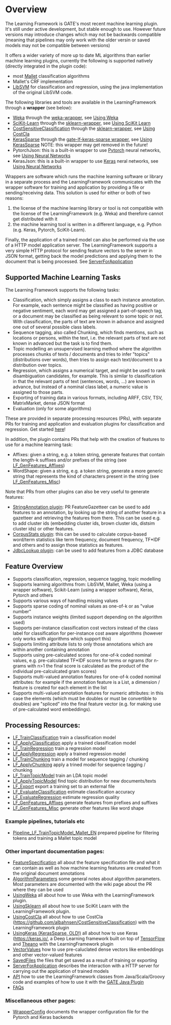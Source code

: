 # Overview

The Learning Framework is GATE's most recent machine learning plugin. It's still under active development, but stable enough to use. However future versions may introduce changes which may not be backwards compatible (meaning that pipelines may only work with the older versin or saved models may not be compatible between versions)

It offers a wider variety of more up to date ML algorithms than earlier machine learning plugins, currently the following is supported natively (directly integrated in the plugin code):
* most [Mallet]( http://mallet.cs.umass.edu/) classification algorithms
* Mallet's CRF implementation
* [LibSVM](https://www.csie.ntu.edu.tw/~cjlin/libsvm/) for classification and regression, using the java implementation of the original LibSVM code.

The following libraries and tools are available in the LearningFramework through a __wrapper__ (see below):
* [Weka](http://www.cs.waikato.ac.nz/ml/weka/) through the [weka-wrapper](https://github.com/GateNLP/weka-wrapper), see  [Using Weka](UsingWeka)
* [SciKit-Learn](http://scikit-learn.org/stable/) through the [sklearn-wrapper](https://github.com/GateNLP/sklearn-wrapper), see [Using SciKit Learn](UsingSklearn)
* [CostSensitiveClassification](http://albahnsen.com/CostSensitiveClassification/index.html) through the [sklearn-wrapper](https://github.com/GateNLP/sklearn-wrapper), see [Using CostCla](UsingCostCla)
* [KerasSparse](https://keras.io/) through the [gate-lf-keras-sparse wrapper](https://github.com/GateNLP/gate-lf-keras-sparse), see [Using KerasSparse](UsingKerasSparse)
NOTE: this wrapper may get removed in the future!
* PytorchJson: this is a built-in wrapper to use [Pytorch](https://pytorch.org/) neural networks, see [Using Neural Networks](UsingNeuralNetworks)
* KerasJson: this is a built-in wrapper to use [Keras](https://keras.io/) neral networks, see [Using Neural Networks](UsingNeuralNetworks)

Wrappers are software which runs the machine learning software or library in a separate process and the LearningFramework communicates with the wrapper software for training and application by providing a file or sending/receiving data. This solution is used for either or both of two reasons:
1. the license of the machine learning library or tool is not compatible with the license of the LearningFramework (e.g. Weka) and therefore cannot get distributed with it
2. the machine learning tool is written in a different language, e.g. Python (e.g. Keras, Pytorch, SciKit-Learn).

Finally, the application of a trained model can also be performed via the use of a HTTP model application server. The LearningFramework supports a very simple HTTP protocol for sending feature vectors to the server in JSON format, getting back the model predictions and applying them to the document that is being processed. See [ServerForApplication](ServerForApplication)

## Supported Machine Learning Tasks

The Learning Framework supports the following tasks:
* Classification, which simply assigns a class to each instance annotation. For example, each sentence might be classified as having positive or negative sentiment, each word may get assigned a part-of-speech tag, or a document may be classified as being relevant to some topic or not. With classification, the parts of text are known in advance and assigned one out of several possible class labels.
* Sequence tagging, also called Chunking, which finds mentions, such as locations or persons, within the text, i.e. the relevant parts of text are not known in advanced but the task is to find them.
* Topic modelling an unsupervised learning method where the algorithm processes chunks of texts / documents and tries to
infer "topics" (distributions over words), then tries to assign each text/document to a distribution over topics.
* Regression, which assigns a numerical target, and might be used to rank disambiguation candidates, for example. This is similar to classification in that the relevant parts of text (sentences, words, ...) are known in advance, but instead of a nominal class label, a numeric value is assigned to those parts.
* Exporting of training data in various formats, including ARFF, CSV, TSV, MatrixMarket, dense JSON format
* Evaluation (only for some algorithms)

These are provided in separate processing resources (PRs), with separate PRs for training and application and evaluation plugins for classification and regression.
Get started [here](GettingStarted)!

In addition, the plugin contains PRs that help with the creation of features to use for a machine learning task:
* Affixes: given a string, e.g. a token string, generate features that contain the length-k suffixes and/or prefixes
  of the string (see [LF_GenFeatures_Affixes](LF_GenFeatures_Affixes))
* WordShape: given a string, e.g. a token string, generate a more generic string that represents the kind of characters
  present in the string (see [LF_GenFeatures_Misc](LF_GenFeatures_Misc))

Note that PRs from other plugins can also be very useful to generate features:
* [StringAnnotation plugin](https://gatenlp.github.io/gateplugin-StringAnnotation/): PR FeatureGazetteer can be used to add features to an annotation, by looking up the string
  of another feature in a gazetteer and retrieving the features from there. This can be used e.g. to add cluster ids
  (embedding cluster ids, brown cluster ids, distsim cluster ids) or other features.
* [CorpusStats plugin](https://gatenlp.github.io/gateplugin-CorpusStats/): this can be used to calculate corpus-based
  word/term statistics like term frequency, document frequency, TF\*IDF and others and to assign those statistics
  as features.
* [JdbcLookup plugin](https://github.com/GateNLP/gateplugin-JdbcLookup): can be used to add features from a JDBC database

## Feature Overview

* Supports classification, regression, sequence tagging, topic modelling
* Supports learning algorithms from: LibSVM, Mallet, Weka (using a wrapper software), Scikit-Learn (using a wrapper software), Keras, Pytorch and others
* Supports various ways of handling missing values
* Supports sparse coding of nominal values as one-of-k or as "value number"
* Supports instance weights (limited support depending on the algorithm used)
* Supports per-instance classification cost vectors instead of the class label for classification for per-instance cost aware algorithms (however only works with algorithms which support this)
* Supports limiting attribute lists to only those annotations which are within another containing annotation
* Supports using pre-calculated scores for one-of-k coded nominal values, e.g. pre-calculated TF\*IDF scores for terms or ngrams (for n-grams with n>1 the final score is calculated as the product of the individual pre-calculcated gram scores)
* Supports multi-valued annotation features for one-of-k coded nominal attributes: for example if the annotation feature is a List<String>, a dimension / feature is created for each element in the list
* Supports multi-valued annotation features for numeric attributes: in this case the elements (which must be doubles or must be convertible to doubles) are "spliced" into the final feature vector (e.g. for making use of pre-calculated word embeddings).


## Processing Resources:

* [LF_TrainClassification](LF_TrainClassification) train a classification model
* [LF_ApplyClassification](LF_ApplyClassification) apply a trained classification model
* [LF_TrainRegression](LF_TrainRegression) train a regression model
* [LF_ApplyRegression](LF_ApplyRegression) apply a trained regression model
* [LF_TrainChunking](LF_TrainChunking) train a model for sequence tagging / chunking
* [LF_ApplyChunking](LF_ApplyChunking) apply a trined model for sequence tagging / chunking
* [LF_TrainTopicModel](LF_TrainTopicModel) train an LDA topic model
* [LF_ApplyTopicModel](LF_ApplyTopicModel) find topic distribution for new documents/texts
* [LF_Export](LF_Export) export a training set to an external file
* [LF_EvaluateClassification](LF_EvaluateClassification) estimate classification accuracy
* [LF_EvaluateRegression](LF_EvaluateRegression) estimate regression quality
* [LF_GenFeatures_Affixes](LF_GenFeatures_Affixes) generate features from prefixes and suffixes
* [LF_GenFeatures_Misc](LF_GenFeatures_Misc) generate other features like word shape

### Example pipelines, tutorials etc

* [Pipeline_LF_TrainTopicModel_Mallet_EN](Pipeline_LF_TrainTopicModel_Mallet_EN) prepared pipeline for filtering tokens and training a Mallet topic model

### Other important documentation pages:

* [FeatureSpecification](FeatureSpecification) all about the feature specification file and what it can contain as well as how machine learning features
  are created from the original document annotations
* [AlgorithmParameters](AlgorithmParameters) some general notes about algorithm parameters. Most parameters are documented with the wiki page about the PR where they can be used
* [UsingWeka](UsingWeka) all about how to use Weka with the LearningFramework plugin.
* [UsingSklearn](UsingSklearn) all about how to use SciKit Learn with the LearningFramework plugin.
* [UsingCostCla](UsingCostCla) all about how to use CostCla (https://github.com/albahnsen/CostSensitiveClassification) with the LearningFramework plugin
* [UsingKeras (KerasSparse, OLD!)](UsingKeras) all about how to use Keras (https://keras.io/, a Deep Learning framework built on top of
[TensorFlow](https://www.tensorflow.org/) and [Theano](http://deeplearning.net/software/theano/) with the LearningFramework plugin
* [VectorValues](VectorValues) how to use pre-caluclated dense vectors like embeddings and other vector-valued features
* [SavedFiles](SavedFiles) the files that get saved as a result of training or exporting
* [ServerForApplication](ServerForApplication) describes the interaction with a HTTP server for carrying out the application of trained models
* [API](API) how to use the LearningFramework classes from Java/Scala/Groovy code and examples of how to use it with the [GATE Java Plugin](https://github.com/johann-petrak/gateplugin-Java)
* [FAQs](FAQs)

### Miscellaneous other pages:

* [WrapperConfig](DNN/WrapperConfig) documents the wrapper configuration file for the Pytorch and Keras backends
